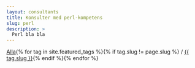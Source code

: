 ```yaml
---
layout: consultants
title: Konsulter med perl-kompetens
slug: perl
description: >
  Perl bla bla
---
```


<a href="/consultants/">Alla</a>{% for tag in site.featured_tags %}{% if tag.slug != page.slug %} / <a href="/tag/{{ tag.slug }}">{{ tag.slug }}</a>{% endif %}{% endfor %}
